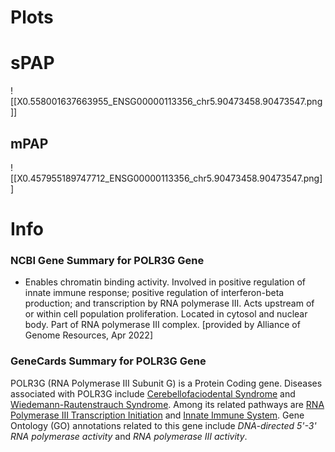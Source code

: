 # Plots
# sPAP
![[X0.558001637663955_ENSG00000113356_chr5.90473458.90473547.png]]
## mPAP
![[X0.457955189747712_ENSG00000113356_chr5.90473458.90473547.png]]
# Info
### NCBI Gene Summary for POLR3G Gene

[](https://www.ncbi.nlm.nih.gov/gene/10622)

- Enables chromatin binding activity. Involved in positive regulation of innate immune response; positive regulation of interferon-beta production; and transcription by RNA polymerase III. Acts upstream of or within cell population proliferation. Located in cytosol and nuclear body. Part of RNA polymerase III complex. [provided by Alliance of Genome Resources, Apr 2022]
    

### GeneCards Summary for POLR3G Gene

POLR3G (RNA Polymerase III Subunit G) is a Protein Coding gene. Diseases associated with POLR3G include [Cerebellofaciodental Syndrome](http://www.malacards.org/card/cerebellofaciodental_syndrome "See Cerebellofaciodental Syndrome at MalaCards") and [Wiedemann-Rautenstrauch Syndrome](http://www.malacards.org/card/wiedemann_rautenstrauch_syndrome "See Wiedemann-Rautenstrauch Syndrome at MalaCards"). Among its related pathways are [RNA Polymerase III Transcription Initiation](https://pathcards.genecards.org/card/rna_polymerase_iii_transcription_initiation "See RNA Polymerase III Transcription Initiation at Pathcards") and [Innate Immune System](https://pathcards.genecards.org/card/innate_immune_system "See Innate Immune System at Pathcards"). Gene Ontology (GO) annotations related to this gene include _DNA-directed 5'-3' RNA polymerase activity_ and _RNA polymerase III activity_.